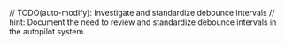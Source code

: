 // TODO(auto-modify): Investigate and standardize debounce intervals
// hint: Document the need to review and standardize debounce intervals in the autopilot system.
